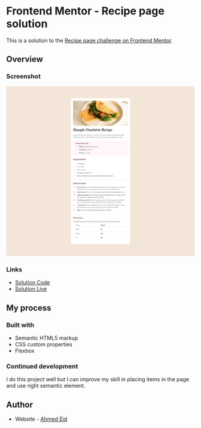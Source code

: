 # Frontend Mentor - Recipe page solution

This is a solution to the [Recipe page challenge on Frontend Mentor](https://www.frontendmentor.io/challenges/recipe-page-KiTsR8QQKm).

## Overview

### Screenshot

![](./screenshot.png)

### Links

- [Solution Code](https://github.com/ahmedEid6/recipe-page-main)
- [Solution Live](https://ahmedeid6.github.io/recipe-page-main/)

## My process

### Built with

- Semantic HTML5 markup
- CSS custom properties
- Flexbox

### Continued development

I do this project well but I can improve my skill in placing items in the page and use right semantic element.

## Author

- Website - [Ahmed Eid](https://ahmedeid6.github.io/my-portofolio/)
